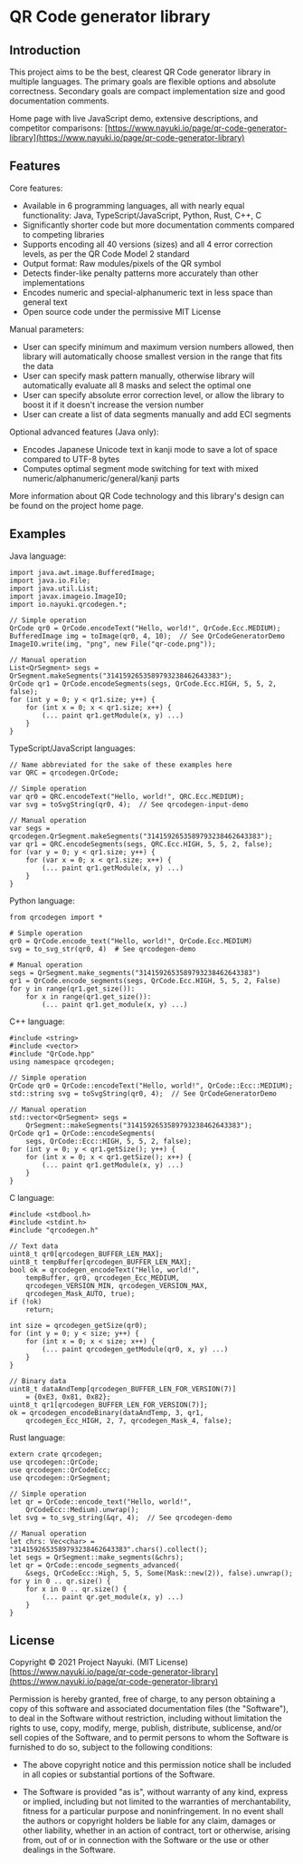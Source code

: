 QR Code generator library
=========================


Introduction
------------

This project aims to be the best, clearest QR Code generator library in multiple languages. The primary goals are flexible options and absolute correctness. Secondary goals are compact implementation size and good documentation comments.

Home page with live JavaScript demo, extensive descriptions, and competitor comparisons: [https://www.nayuki.io/page/qr-code-generator-library](https://www.nayuki.io/page/qr-code-generator-library)


Features
--------

Core features:

* Available in 6 programming languages, all with nearly equal functionality: Java, TypeScript/JavaScript, Python, Rust, C++, C
* Significantly shorter code but more documentation comments compared to competing libraries
* Supports encoding all 40 versions (sizes) and all 4 error correction levels, as per the QR Code Model 2 standard
* Output format: Raw modules/pixels of the QR symbol
* Detects finder-like penalty patterns more accurately than other implementations
* Encodes numeric and special-alphanumeric text in less space than general text
* Open source code under the permissive MIT License

Manual parameters:

* User can specify minimum and maximum version numbers allowed, then library will automatically choose smallest version in the range that fits the data
* User can specify mask pattern manually, otherwise library will automatically evaluate all 8 masks and select the optimal one
* User can specify absolute error correction level, or allow the library to boost it if it doesn't increase the version number
* User can create a list of data segments manually and add ECI segments

Optional advanced features (Java only):

* Encodes Japanese Unicode text in kanji mode to save a lot of space compared to UTF-8 bytes
* Computes optimal segment mode switching for text with mixed numeric/alphanumeric/general/kanji parts

More information about QR Code technology and this library's design can be found on the project home page.


Examples
--------

Java language:

    import java.awt.image.BufferedImage;
    import java.io.File;
    import java.util.List;
    import javax.imageio.ImageIO;
    import io.nayuki.qrcodegen.*;
    
    // Simple operation
    QrCode qr0 = QrCode.encodeText("Hello, world!", QrCode.Ecc.MEDIUM);
    BufferedImage img = toImage(qr0, 4, 10);  // See QrCodeGeneratorDemo
    ImageIO.write(img, "png", new File("qr-code.png"));
    
    // Manual operation
    List<QrSegment> segs = QrSegment.makeSegments("3141592653589793238462643383");
    QrCode qr1 = QrCode.encodeSegments(segs, QrCode.Ecc.HIGH, 5, 5, 2, false);
    for (int y = 0; y < qr1.size; y++) {
        for (int x = 0; x < qr1.size; x++) {
            (... paint qr1.getModule(x, y) ...)
        }
    }

TypeScript/JavaScript languages:

    // Name abbreviated for the sake of these examples here
    var QRC = qrcodegen.QrCode;
    
    // Simple operation
    var qr0 = QRC.encodeText("Hello, world!", QRC.Ecc.MEDIUM);
    var svg = toSvgString(qr0, 4);  // See qrcodegen-input-demo
    
    // Manual operation
    var segs = qrcodegen.QrSegment.makeSegments("3141592653589793238462643383");
    var qr1 = QRC.encodeSegments(segs, QRC.Ecc.HIGH, 5, 5, 2, false);
    for (var y = 0; y < qr1.size; y++) {
        for (var x = 0; x < qr1.size; x++) {
            (... paint qr1.getModule(x, y) ...)
        }
    }

Python language:

    from qrcodegen import *
    
    # Simple operation
    qr0 = QrCode.encode_text("Hello, world!", QrCode.Ecc.MEDIUM)
    svg = to_svg_str(qr0, 4)  # See qrcodegen-demo
    
    # Manual operation
    segs = QrSegment.make_segments("3141592653589793238462643383")
    qr1 = QrCode.encode_segments(segs, QrCode.Ecc.HIGH, 5, 5, 2, False)
    for y in range(qr1.get_size()):
        for x in range(qr1.get_size()):
            (... paint qr1.get_module(x, y) ...)

C++ language:

    #include <string>
    #include <vector>
    #include "QrCode.hpp"
    using namespace qrcodegen;
    
    // Simple operation
    QrCode qr0 = QrCode::encodeText("Hello, world!", QrCode::Ecc::MEDIUM);
    std::string svg = toSvgString(qr0, 4);  // See QrCodeGeneratorDemo
    
    // Manual operation
    std::vector<QrSegment> segs =
        QrSegment::makeSegments("3141592653589793238462643383");
    QrCode qr1 = QrCode::encodeSegments(
        segs, QrCode::Ecc::HIGH, 5, 5, 2, false);
    for (int y = 0; y < qr1.getSize(); y++) {
        for (int x = 0; x < qr1.getSize(); x++) {
            (... paint qr1.getModule(x, y) ...)
        }
    }

C language:

    #include <stdbool.h>
    #include <stdint.h>
    #include "qrcodegen.h"
    
    // Text data
    uint8_t qr0[qrcodegen_BUFFER_LEN_MAX];
    uint8_t tempBuffer[qrcodegen_BUFFER_LEN_MAX];
    bool ok = qrcodegen_encodeText("Hello, world!",
        tempBuffer, qr0, qrcodegen_Ecc_MEDIUM,
        qrcodegen_VERSION_MIN, qrcodegen_VERSION_MAX,
        qrcodegen_Mask_AUTO, true);
    if (!ok)
        return;
    
    int size = qrcodegen_getSize(qr0);
    for (int y = 0; y < size; y++) {
        for (int x = 0; x < size; x++) {
            (... paint qrcodegen_getModule(qr0, x, y) ...)
        }
    }
    
    // Binary data
    uint8_t dataAndTemp[qrcodegen_BUFFER_LEN_FOR_VERSION(7)]
        = {0xE3, 0x81, 0x82};
    uint8_t qr1[qrcodegen_BUFFER_LEN_FOR_VERSION(7)];
    ok = qrcodegen_encodeBinary(dataAndTemp, 3, qr1,
        qrcodegen_Ecc_HIGH, 2, 7, qrcodegen_Mask_4, false);

Rust language:

    extern crate qrcodegen;
    use qrcodegen::QrCode;
    use qrcodegen::QrCodeEcc;
    use qrcodegen::QrSegment;
    
    // Simple operation
    let qr = QrCode::encode_text("Hello, world!",
        QrCodeEcc::Medium).unwrap();
    let svg = to_svg_string(&qr, 4);  // See qrcodegen-demo
    
    // Manual operation
    let chrs: Vec<char> = "3141592653589793238462643383".chars().collect();
    let segs = QrSegment::make_segments(&chrs);
    let qr = QrCode::encode_segments_advanced(
        &segs, QrCodeEcc::High, 5, 5, Some(Mask::new(2)), false).unwrap();
    for y in 0 .. qr.size() {
        for x in 0 .. qr.size() {
            (... paint qr.get_module(x, y) ...)
        }
    }


License
-------

Copyright © 2021 Project Nayuki. (MIT License)  
[https://www.nayuki.io/page/qr-code-generator-library](https://www.nayuki.io/page/qr-code-generator-library)

Permission is hereby granted, free of charge, to any person obtaining a copy of
this software and associated documentation files (the "Software"), to deal in
the Software without restriction, including without limitation the rights to
use, copy, modify, merge, publish, distribute, sublicense, and/or sell copies of
the Software, and to permit persons to whom the Software is furnished to do so,
subject to the following conditions:

* The above copyright notice and this permission notice shall be included in
  all copies or substantial portions of the Software.

* The Software is provided "as is", without warranty of any kind, express or
  implied, including but not limited to the warranties of merchantability,
  fitness for a particular purpose and noninfringement. In no event shall the
  authors or copyright holders be liable for any claim, damages or other
  liability, whether in an action of contract, tort or otherwise, arising from,
  out of or in connection with the Software or the use or other dealings in the
  Software.
